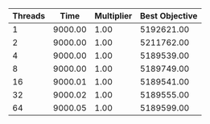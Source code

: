 |Threads | Time | Multiplier | Best Objective |
| - | - | - | - |
|1|9000.00|1.00|5192621.00|
|2|9000.00|1.00|5211762.00|
|4|9000.00|1.00|5189539.00|
|8|9000.00|1.00|5189749.00|
|16|9000.01|1.00|5189541.00|
|32|9000.02|1.00|5189555.00|
|64|9000.05|1.00|5189599.00|

